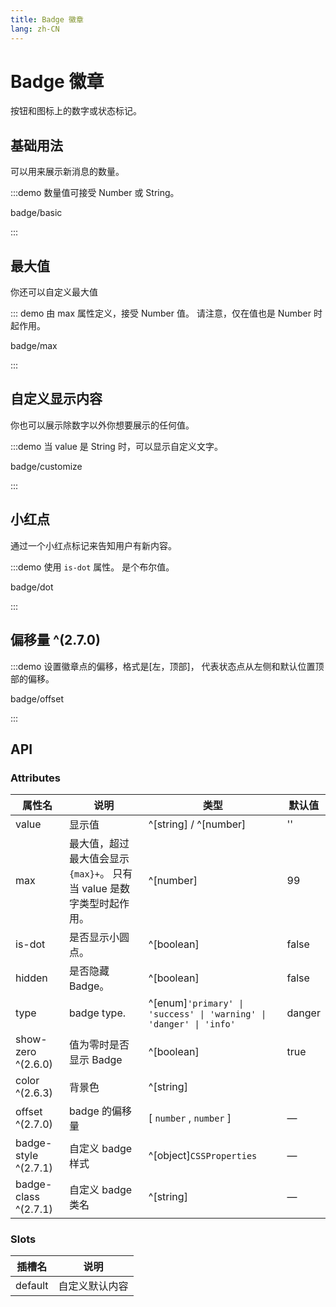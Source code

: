 ```yaml
---
title: Badge 徽章
lang: zh-CN
---
```


# Badge 徽章

按钮和图标上的数字或状态标记。

## 基础用法

可以用来展示新消息的数量。

:::demo 数量值可接受 Number 或 String。

badge/basic

:::

## 最大值

你还可以自定义最大值

::: demo 由 max 属性定义，接受 Number 值。 请注意，仅在值也是 Number 时起作用。

badge/max

:::

## 自定义显示内容

你也可以展示除数字以外你想要展示的任何值。

:::demo 当 value 是 String 时，可以显示自定义文字。

badge/customize

:::

## 小红点

通过一个小红点标记来告知用户有新内容。

:::demo 使用 `is-dot` 属性。 是个布尔值。

badge/dot

:::

## 偏移量 ^(2.7.0)

:::demo 设置徽章点的偏移，格式是[左，顶部]， 代表状态点从左侧和默认位置顶部的偏移。

badge/offset

:::

## API

### Attributes

| 属性名                  | 说明                                          | 类型                                                                     | 默认值    |
| -------------------- | ------------------------------------------- | ---------------------------------------------------------------------- | ------ |
| value                | 显示值                                         | ^[string] / ^[number]                                                  | ''     |
| max                  | 最大值，超过最大值会显示 `{max}+`。 只有当 value 是数字类型时起作用。 | ^[number]                                                              | 99     |
| is-dot               | 是否显示小圆点。                                    | ^[boolean]                                                             | false  |
| hidden               | 是否隐藏 Badge。                                 | ^[boolean]                                                             | false  |
| type                 | badge type.                                 | ^[enum]`'primary' \| 'success' \| 'warning' \| 'danger' \| 'info'` | danger |
| show-zero ^(2.6.0)   | 值为零时是否显示 Badge                              | ^[boolean]                                                             | true   |
| color ^(2.6.3)       | 背景色                                         | ^[string]                                                              |        |
| offset ^(2.7.0)      | badge 的偏移量                                  | [ `number` , `number` ]                                                | —      |
| badge-style ^(2.7.1) | 自定义 badge 样式                                | ^[object]`CSSProperties`                                               | —      |
| badge-class ^(2.7.1) | 自定义 badge 类名                                | ^[string]                                                              | —      |

### Slots

| 插槽名     | 说明      |
| ------- | ------- |
| default | 自定义默认内容 |
